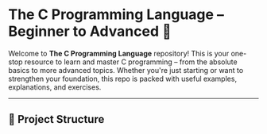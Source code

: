 # The C Programming Language – Beginner to Advanced 🚀

Welcome to **The C Programming Language** repository! This is your one-stop resource to learn and master C programming – from the absolute basics to more advanced topics. Whether you're just starting or want to strengthen your foundation, this repo is packed with useful examples, explanations, and exercises.

---

## 📂 Project Structure
